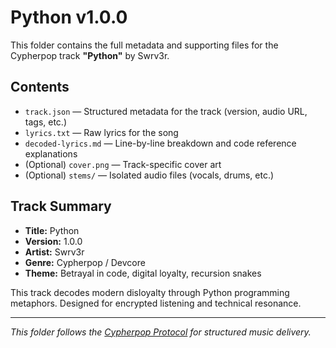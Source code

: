 # Python v1.0.0

This folder contains the full metadata and supporting files for the Cypherpop track **"Python"** by Swrv3r.

## Contents

- `track.json` — Structured metadata for the track (version, audio URL, tags, etc.)
- `lyrics.txt` — Raw lyrics for the song
- `decoded-lyrics.md` — Line-by-line breakdown and code reference explanations
- (Optional) `cover.png` — Track-specific cover art
- (Optional) `stems/` — Isolated audio files (vocals, drums, etc.)

## Track Summary

- **Title:** Python
- **Version:** 1.0.0
- **Artist:** Swrv3r
- **Genre:** Cypherpop / Devcore
- **Theme:** Betrayal in code, digital loyalty, recursion snakes

This track decodes modern disloyalty through Python programming metaphors. Designed for encrypted listening and technical resonance.

---

_This folder follows the [Cypherpop Protocol](../../README.md) for structured music delivery._
